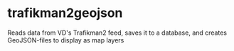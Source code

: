 # trafikman2geojson
Reads data from VD's Trafikman2 feed, saves it to a database, and creates GeoJSON-files to display as map layers
